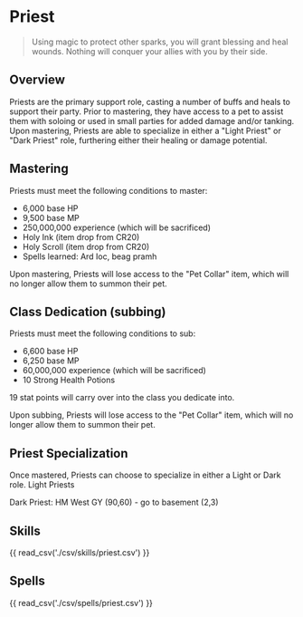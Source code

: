 # Priest

> Using magic to protect other sparks, you will grant blessing and heal wounds. Nothing will conquer your allies with you by their side.

## Overview

Priests are the primary support role, casting a number of buffs and heals to support their party. Prior to mastering, they have access to a pet to assist them with soloing or used in small parties for added damage and/or tanking. Upon mastering, Priests are able to specialize in either a "Light Priest" or "Dark Priest" role, furthering either their healing or damage potential.

## Mastering

Priests must meet the following conditions to master:

- 6,000 base HP
- 9,500 base MP
- 250,000,000 experience (which will be sacrificed)
- Holy Ink (item drop from CR20)
- Holy Scroll (item drop from CR20)
- Spells learned: Ard Ioc, beag pramh

Upon mastering, Priests will lose access to the "Pet Collar" item, which will no longer allow them to summon their pet.

## Class Dedication (subbing)

Priests must meet the following conditions to sub:

- 6,600 base HP
- 6,250 base MP
- 60,000,000 experience (which will be sacrificed)
- 10 Strong Health Potions

19 stat points will carry over into the class you dedicate into.

Upon subbing, Priests will lose access to the "Pet Collar" item, which will no longer allow them to summon their pet.

## Priest Specialization

Once mastered, Priests can choose to specialize in either a Light or Dark role. Light Priests

Dark Priest: HM West GY (90,60) - go to basement (2,3)

## Skills

{{ read_csv('./csv/skills/priest.csv') }}

## Spells

{{ read_csv('./csv/spells/priest.csv') }}
